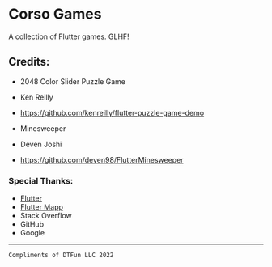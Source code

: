 # Corso Games

A collection of Flutter games. GLHF!

## Credits:
- 2048 Color Slider Puzzle Game
- Ken Reilly
- https://github.com/kenreilly/flutter-puzzle-game-demo

- Minesweeper
- Deven Joshi
- https://github.com/deven98/FlutterMinesweeper


### Special Thanks:
- [Flutter](https://docs.flutter.dev/)
- [Flutter Mapp](https://www.youtube.com/c/FlutterMapp)
- Stack Overflow
- GitHub
- Google

---

`Compliments of DTFun LLC 2022`